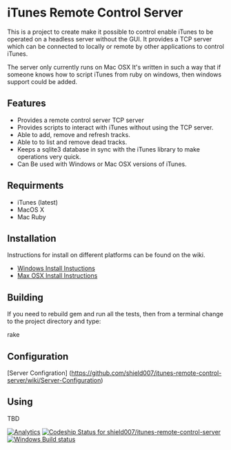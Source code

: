 # iTunes Remote Control Server 

This is a project to create make it possible to control enable iTunes to be operated 
on a headless server without the GUI. It provides a TCP server which can be connected 
to locally or remote by other applications to control iTunes.

The server only currently runs on Mac OSX It's written in such a way that if someone 
knows how to script iTunes from ruby on windows, then windows support could be added.

## Features

* Provides a remote control server TCP server
* Provides scripts to interact with iTunes without using the TCP server.
* Able to add, remove and refresh tracks.
* Able to to list and remove dead tracks.
* Keeps a sqlite3 database in sync with the iTunes library to make operations very quick.
* Can Be used with Windows or Mac OSX versions of iTunes.

## Requirments

* iTunes (latest)
* MacOS X
* Mac Ruby

## Installation

Instructions for install on different platforms can be found on the wiki.

* [Windows Install Instuctions](https://github.com/shield007/itunes-remote-control-server/wiki/Windows-Install-Instructions)
* [Max OSX Install Instructions](https://github.com/shield007/itunes-remote-control-server/wiki/Max-OSX-Install-Instructions)

## Building

If you need to rebuild gem and run all the tests, then from a terminal change to the project directory and type:

rake

## Configuration

[Server Configration] (https://github.com/shield007/itunes-remote-control-server/wiki/Server-Configuration)

## Using

TBD

[![Analytics](https://ga-beacon.appspot.com/UA-5774405-9/itunes-remote-control-server/Readme)](https://github.com/igrigorik/ga-beacon) [ ![Codeship Status for shield007/itunes-remote-control-server](https://codeship.com/projects/3f0d8e30-5066-0132-ad3b-661f60be2436/status)](https://codeship.com/projects/48011)
[![Windows Build status](https://ci.appveyor.com/api/projects/status/nq0vi687oc5fsw78?svg=true)](https://ci.appveyor.com/project/shield007/itunes-remote-control-server)
